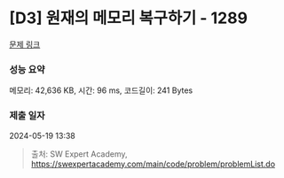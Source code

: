 # [D3] 원재의 메모리 복구하기 - 1289 

[문제 링크](https://swexpertacademy.com/main/code/problem/problemDetail.do?contestProbId=AV19AcoKI9sCFAZN) 

### 성능 요약

메모리: 42,636 KB, 시간: 96 ms, 코드길이: 241 Bytes

### 제출 일자

2024-05-19 13:38



> 출처: SW Expert Academy, https://swexpertacademy.com/main/code/problem/problemList.do